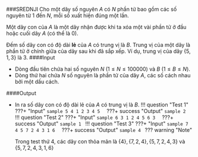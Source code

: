 ###SREDNJI
Cho một dãy số nguyên $A$ có $N$ phần tử bao gồm các số nguyên từ $1$ đến $N$, mỗi số xuất hiện đúng một lần. 

Một dãy con của $A$ là một dãy nhận được khi ta xóa một vài phần tử ở đầu hoặc cuối dãy $A$ (có thể là $0$).

Đếm số dãy con có độ dài **lẻ** của $A$ có trung vị là $B$. Trung vị của một dãy là phần tử ở chính giữa của dãy sau khi đã sắp xếp. Ví dụ, trung vị của dãy $\{5, 1, 3\}$ là 3.
####Input
 - Dòng đầu tiên chứa hai số nguyên $N$ $(1 \leq N \leq 100000)$ và $B$ $(1 \leq B \leq N)$.
 - Dòng thứ hai chứa $N$ số nguyên là phần tử của dãy $A$, các số cách nhau bởi một dấu cách.

####Output
- In ra số dãy con có độ dài lẻ của $A$ có trung vị là $B$.
!!! question "Test 1"
    ???+ "Input"
        ```sample
        5 4
        1 2 3 4 5 
        ```
    ???+ success "Output"
        ```sample
        2
        ```
!!! question "Test 2"
    ???+ "Input"
        ```sample
        6 3
        1 2 4 5 6 3 
        ```
    ???+ success "Output"
        ```sample
        1
        ```
!!! question "Test 3"
    ???+ "Input"
        ```sample
        7 4
        5 7 2 4 3 1 6 
        ```
    ???+ success "Output"
        ```sample
        4
        ```
??? warning "Note"

    Trong test thứ 4, các dãy con thỏa mãn là $\{4\}, \{7, 2, 4\}, \{5, 7, 2, 4, 3\}$ và $\{5, 7, 2, 4, 3, 1, 6\}$